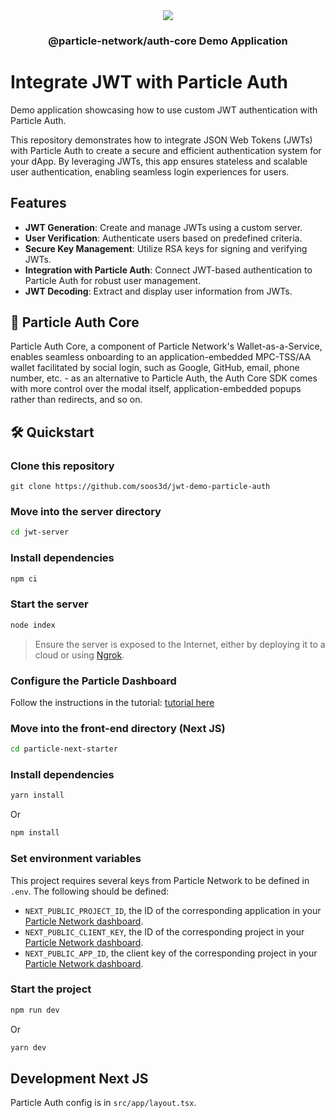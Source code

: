 <div align="center">
  <a href="https://particle.network/">
    <img src="https://i.imgur.com/xmdzXU4.png" />
  </a>
  <h3>
 @particle-network/auth-core Demo Application 
  </h3>
</div>

# Integrate JWT with Particle Auth

Demo application showcasing how to use custom JWT authentication with Particle Auth.

This repository demonstrates how to integrate JSON Web Tokens (JWTs) with Particle Auth to create a secure and efficient authentication system for your dApp. By leveraging JWTs, this app ensures stateless and scalable user authentication, enabling seamless login experiences for users.

## Features

- **JWT Generation**: Create and manage JWTs using a custom server.
- **User Verification**: Authenticate users based on predefined criteria.
- **Secure Key Management**: Utilize RSA keys for signing and verifying JWTs.
- **Integration with Particle Auth**: Connect JWT-based authentication to Particle Auth for robust user management.
- **JWT Decoding**: Extract and display user information from JWTs.

## 🔑 Particle Auth Core

Particle Auth Core, a component of Particle Network's Wallet-as-a-Service, enables seamless onboarding to an application-embedded MPC-TSS/AA wallet facilitated by social login, such as Google, GitHub, email, phone number, etc. - as an alternative to Particle Auth, the Auth Core SDK comes with more control over the modal itself, application-embedded popups rather than redirects, and so on.

## 🛠️ Quickstart

### Clone this repository
```
git clone https://github.com/soos3d/jwt-demo-particle-auth
```

### Move into the server directory

```sh
cd jwt-server
```

### Install dependencies

```sh
npm ci
```

### Start the server

```sh
node index
```

> Ensure the server is exposed to the Internet, either by deploying it to a cloud or using [Ngrok](https://ngrok.com/docs). 

### Configure the Particle Dashboard

Follow the instructions in the tutorial: [tutorial here]()

### Move into the front-end directory (Next JS)

```sh
cd particle-next-starter
```

### Install dependencies

```sh
yarn install
```

Or

```sh
npm install
```

### Set environment variables
This project requires several keys from Particle Network to be defined in `.env`. The following should be defined:
- `NEXT_PUBLIC_PROJECT_ID`, the ID of the corresponding application in your [Particle Network dashboard](https://dashboard.particle.network/#/applications).
- `NEXT_PUBLIC_CLIENT_KEY`, the ID of the corresponding project in your [Particle Network dashboard](https://dashboard.particle.network/#/applications).
-  `NEXT_PUBLIC_APP_ID`, the client key of the corresponding project in your [Particle Network dashboard](https://dashboard.particle.network/#/applications).

### Start the project
```sh
npm run dev
```

Or

```sh
yarn dev
```

## Development Next JS

Particle Auth config is in `src/app/layout.tsx`. 
